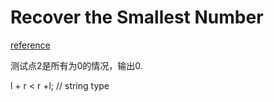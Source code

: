 # Recover the Smallest Number

[reference](https://blog.csdn.net/xyt8023y/article/details/46473243)

测试点2是所有为0的情况，输出0.

l + r < r +l; // string type